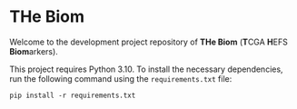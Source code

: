 # THe Biom

Welcome to the development project repository of **THe Biom** (**T**CGA **H**EFS **Biom**arkers).

This project requires Python 3.10.
To install the necessary dependencies, run the following command using the `requirements.txt` file:

`pip install -r requirements.txt`